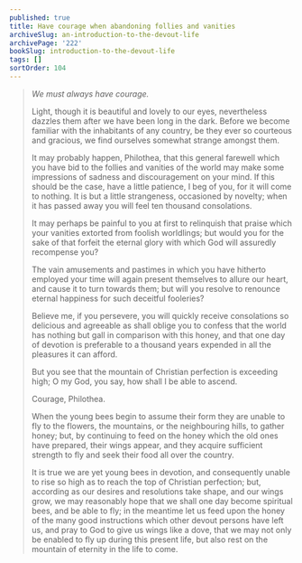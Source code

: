 ```yaml
---
published: true
title: Have courage when abandoning follies and vanities
archiveSlug: an-introduction-to-the-devout-life
archivePage: '222'
bookSlug: introduction-to-the-devout-life
tags: []
sortOrder: 104
---
```


> *We must always have courage.*
>
> Light, though it is beautiful and lovely to our eyes, nevertheless dazzles them after we have been long in the dark. Before we become familiar with the inhabitants of any country, be they ever so courteous and gracious, we find ourselves somewhat strange amongst them.
>
> It may probably happen, Philothea, that this general farewell which you have bid to the follies and vanities of the world may make some impressions of sadness and discouragement on your mind. If this should be the case, have a little patience, I beg of you, for it will come to nothing. It is but a little strangeness, occasioned by novelty; when it has passed away you will feel ten thousand consolations.
>
> It may perhaps be painful to you at first to relinquish that praise which your vanities extorted from foolish worldlings; but would you for the sake of that forfeit the eternal glory with which God will assuredly recompense you?
>
> The vain amusements and pastimes in which you have hitherto employed your time will again present themselves to allure our heart, and cause it to turn towards them; but will you resolve to renounce eternal happiness for such deceitful fooleries?
>
> Believe me, if you persevere, you will quickly receive consolations so delicious and agreeable as shall oblige you to confess that the world has nothing but gall in comparison with this honey, and that one day of devotion is preferable to a thousand years expended in all the pleasures it can afford.
>
> But you see that the mountain of Christian perfection is exceeding high; O my God, you say, how shall I be able to ascend.
>
> Courage, Philothea.
>
> When the young bees begin to assume their form they are unable to fly to the flowers, the mountains, or the neighbouring hills, to gather honey; but, by continuing to feed on the honey which the old ones have prepared, their wings appear, and they acquire sufficient strength to fly and seek their food all over the country.
>
> It is true we are yet young bees in devotion, and consequently unable to rise so high as to reach the top of Christian perfection; but, according as our desires and resolutions take shape, and our wings grow, we may reasonably hope that we shall one day become spiritual bees, and be able to fly; in the meantime let us feed upon the honey of the many good instructions which other devout persons have left us, and pray to God to give us wings like a dove, that we may not only be enabled to fly up during this present life, but also rest on the mountain of eternity in the life to come.
